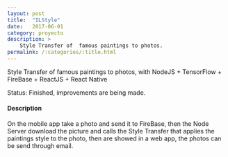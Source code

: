 ```yaml
---
layout: post
title:  "ILStyle"
date:   2017-06-01
category: proyecto
description: >
    Style Transfer of  famous paintings to photos.
permalink: /:categories/:title.html
---
```


Style Transfer of  famous paintings to photos, with NodeJS + TensorFlow + FireBase + ReactJS + React Native

Status: Finished, improvements are being made.

#### Description

On the mobile app take a photo and send it to FireBase, then the Node Server download the picture and calls the Style Transfer that applies the paintings style to the photo, then are showed in a web app, the photos can be send through email.